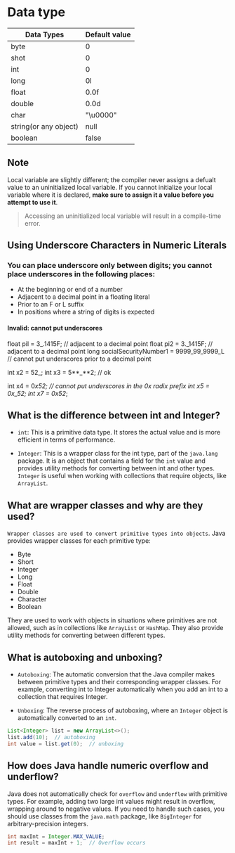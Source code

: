 # Data type

| Data Types            | Default value |
| --------------------- | ------------- |
| byte                  | 0             |
| shot                  | 0             |
| int                   | 0             |
| long                  | 0l            |
| float                 | 0.0f          |
| double                | 0.0d          |
| char                  | "\u0000"      |
| string(or any object) | null          |
| boolean               | false         |

## Note

Local variable are slightly different; the compiler never assigns a defualt value to an uninitialized local variable. If you cannot initialize your local variable where it is declared, **make sure to assign it a value before you attempt to use it**.

> Accessing an uninitialized local variable will result in a compile-time error.

## Using Underscore Characters in Numeric Literals

### You can place underscore only between digits; you cannot place underscores in the following places:

- At the beginning or end of a number
- Adjacent to a decimal point in a floating literal
- Prior to an F or L suffix
- In positions where a string of digits is expected

#### Invalid: cannot put underscores

float pil = 3\_.1415F; // adjacent to a decimal point
float pi2 = 3.\_1415F; // adjacent to a decimal point
long socialSecurityNumber1 = 9999_99_9999_L // cannot put underscores prior to a decimal point

int x2 = 52\_;
int x3 = 5**\_**2; // ok

int x4 = 0*x52; // cannot put underscores in the 0x radix prefix
int x5 = 0x_52;
int x7 = 0x52*;

## What is the difference between int and Integer?

- `int`: This is a primitive data type. It stores the actual value and is more efficient in terms of performance.

- `Integer`: This is a wrapper class for the int type, part of the `java.lang` package. It is an object that contains a field for the `int` value and provides utility methods for converting between int and other types. `Integer` is useful when working with collections that require objects, like `ArrayList`.

## What are wrapper classes and why are they used?

`Wrapper classes are used to convert primitive types into objects`. Java provides wrapper classes for each primitive type:

- Byte
- Short
- Integer
- Long
- Float
- Double
- Character
- Boolean

They are used to work with objects in situations where primitives are not allowed, such as in collections like `ArrayList` or `HashMap`. They also provide utility methods for converting between different types.

## What is autoboxing and unboxing?

- `Autoboxing`: The automatic conversion that the Java compiler makes between primitive types and their corresponding wrapper classes. For example, converting int to Integer automatically when you add an int to a collection that requires Integer.

- `Unboxing`: The reverse process of autoboxing, where an `Integer` object is automatically converted to an `int`.

```java
List<Integer> list = new ArrayList<>();
list.add(10);  // autoboxing
int value = list.get(0);  // unboxing
```

## How does Java handle numeric overflow and underflow?

Java does not automatically check for `overflow` and `underflow` with primitive types. For example, adding two large int values might result in overflow, wrapping around to negative values. If you need to handle such cases, you should use classes from the `java.math` package, like `BigInteger` for arbitrary-precision integers.

```java
int maxInt = Integer.MAX_VALUE;
int result = maxInt + 1;  // Overflow occurs
```